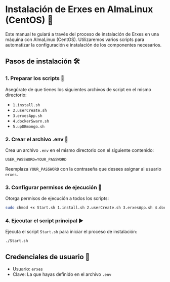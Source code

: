 
# Instalación de Erxes en AlmaLinux (CentOS) 🚀

Este manual te guiará a través del proceso de instalación de Erxes en una máquina con AlmaLinux (CentOS). Utilizaremos varios scripts para automatizar la configuración e instalación de los componentes necesarios.

## Pasos de instalación 🛠️

### 1. Preparar los scripts 📂

Asegúrate de que tienes los siguientes archivos de script en el mismo directorio:

- `1.install.sh`
- `2.userCreate.sh`
- `3.erxesApp.sh`
- `4.dockerSwarn.sh`
- `5.upDBmongo.sh`

### 2. Crear el archivo .env 📄

Crea un archivo `.env` en el mismo directorio con el siguiente contenido:

```
USER_PASSWORD=YOUR_PASSWORD
```

Reemplaza `YOUR_PASSWORD` con la contraseña que desees asignar al usuario `erxes`.

### 3. Configurar permisos de ejecución 🔑

Otorga permisos de ejecución a todos los scripts:

```bash
sudo chmod +x Start.sh 1.install.sh 2.userCreate.sh 3.erxesApp.sh 4.dockerSwarn.sh 5.upDBmongo.sh 6.setupNginx.sh
```

### 4. Ejecutar el script principal ▶️

Ejecuta el script `Start.sh` para iniciar el proceso de instalación:

```bash
./Start.sh
```

## Credenciales de usuario 🔐

- Usuario: `erxes`
- Clave: La que hayas definido en el archivo `.env`

